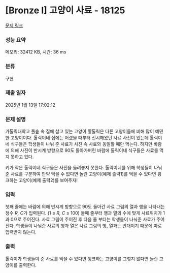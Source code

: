 # [Bronze I] 고양이 사료 - 18125 

[문제 링크](https://www.acmicpc.net/problem/18125) 

### 성능 요약

메모리: 32412 KB, 시간: 36 ms

### 분류

구현

### 제출 일자

2025년 1월 13일 17:02:12

### 문제 설명

<p>가톨릭대학교 풀숲 속 집에 살고 있는 고양이 황톨릭은 다른 고양이들에 비해 많이 예민한 고양이이다. 톨릭이네 집에는 어렸을 때부터 전시해왔던 사료 사진이 있는데 톨릭이네 식구들은 학생들이 나눠 준 사료가 사진 속 사료와 동일할 때만 먹는다. 하지만 바람에 의해 사진이 반시계 방향으로 90도 돌아가버린 바람에 톨릭이네 식구들은 사료를 먹지 못하고 있다.</p>

<p>키가 작은 톨릭이네 식구들은 사진을 돌려놓지 못한다. 톨릭이네를 위해 학생들이 나눠준 사료를 구분하여 만약 먹을 수 없다면 놀란 고양이(예제 출력1)를 먹을 수 있다면 윙크하는 고양이(예제 출력2)를 보여주자!</p>

### 입력 

 <p>첫째 줄에는 바람에 의해 반시계 방향으로 90도 돌아간 사료 그림의 열과 행을 나타내는 정수 <em>R, C</em>가 입력된다. (1 ≤ <i>R, C</i> ≤ 100) 둘째 줄부터 행과 열의 수에 맞게 사료위치가 1과 0으로 주어진다. 사료 그림이 주어진 후 다음 줄 부터는 학생들이 나눠준 사료가 주어진다. 학생들이 나눠준 사료의 행과 열은 사료 그림의 행, 열과는 반대이기 때문에 따로 입력받지 않는다.</p>

### 출력 

 <p>톨릭이가 학생들이 준 사료를 먹을 수 있다면 윙크하는 고양이를 그렇지 않다면 놀란 고양이를 출력한다.</p>

